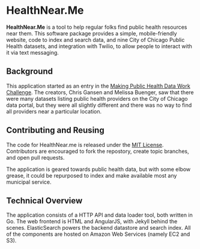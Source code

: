 HealthNear.Me
=============

**HealthNear.Me** is a tool to help regular folks find public health resources near them. This software package provides a simple, mobile-friendly website, code to index and search data, and nine City of Chicago Public Health datasets, and integration with Twilio, to allow people to interact with it via text messaging.

Background
----------

This application started as an entry in the [Making Public Health Data Work Challenge](http://www.smartchicagocollaborative.org/illinois-public-health-datapalooza-and-a-10k-challenge/). The creators, Chris Gansen and Melissa Buenger, saw that there were many datasets listing public health providers on the City of Chicago data portal, but they were all slightly different and there was no way to find all providers near a particular location.

Contributing and Reusing
------------------------

The code for HealthNear.me is released under the [MIT License](LICENSE.md). Contributors are encouraged to fork the repostory, create topic branches, and open pull requests.

The application is geared towards public health data, but with some elbow grease, it could be repurposed to index and make available most any municipal service.

Technical Overview
------------------

The application consists of a HTTP API and data loader tool, both written in Go. The web frontend is HTML and AngularJS, with Jekyll behind the scenes. ElasticSearch powers the backend datastore and search index. All of the components are hosted on Amazon Web Services (namely EC2 and S3).


